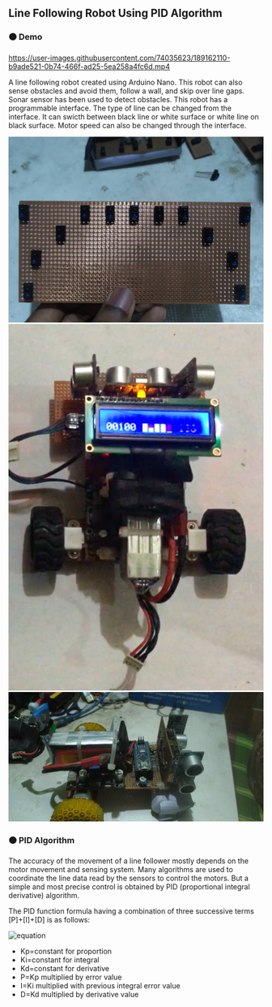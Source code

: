 ## Line Following Robot Using PID Algorithm

### 🟠 Demo

https://user-images.githubusercontent.com/74035623/189162110-b9ade521-0b74-466f-ad25-5ea258a4fc6d.mp4


A line following robot created using Arduino Nano. This robot can also sense obstacles and avoid them, follow a wall, and skip over line gaps. Sonar sensor has been used to detect obstacles. This robot has a programmable interface. The type of line can be changed from the interface. It can swicth between black line or white surface or white line on black surface. Motor speed can also be changed through the interface. 

<p align="center">
  <img src="https://github.com/mwasikz/Line-Following-Robot/blob/main/reademe_assets/65268342_468142970422499_9171565561509838848_n.jpg" width="600">
  <img src="https://github.com/mwasikz/Line-Following-Robot/blob/main/reademe_assets/LFR.png" width="600">
  <img src="https://github.com/mwasikz/Line-Following-Robot/blob/main/reademe_assets/69096385_2035662713200444_142382825901916160_n.jpg" width="600"> 
</p>


### 🟠 PID Algorithm
The accuracy of the movement of a line follower mostly depends on the motor movement and sensing system. Many algorithms are used to coordinate the line data read by the sensors to control the motors. But a simple and most precise control is obtained by PID (proportional integral derivative) algorithm.

The PID function formula having a combination of three successive terms [P]+[I]+[D] is as follows:

![equation](https://latex.codecogs.com/svg.image?f(t)%20=%20%5BK_%7Bp%7De(t)%5D&plus;%5BK_%7Bi%7D%5Cint%20e(t)dt%5D&plus;%5BK_%7Bp%7D%5Cfrac%7Bde%7D%7Bdt%7D%5D)

- Kp=constant for proportion
- Ki=constant for integral
- Kd=constant for derivative
- P=Kp multiplied by error value
- I=Ki multiplied with previous integral error value
- D=Kd multiplied by derivative value


